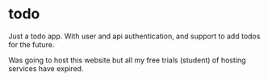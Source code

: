 # todo

Just a todo app.
With user and api authentication, and support to add todos for the future.

Was going to host this website but all my free trials (student) of hosting services have expired.
